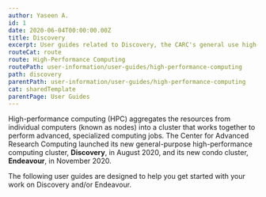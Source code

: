 ```yaml
---
author: Yaseen A.
id: 1
date: 2020-06-04T00:00:00.00Z
title: Discovery
excerpt: User guides related to Discovery, the CARC's general use high-performance computing cluster, and the Endeavour condo cluster.
routeCat: route
route: High-Performance Computing
routePath: user-information/user-guides/high-performance-computing
path: discovery
parentPath: user-information/user-guides/high-performance-computing
cat: sharedTemplate
parentPage: User Guides
---
```


High-performance computing (HPC) aggregates the resources from individual computers (known as nodes) into a cluster that works together to perform advanced, specialized computing jobs. The Center for Advanced Research Computing launched its new general-purpose high-performance computing cluster, **Discovery**, in August 2020, and its new condo cluster, **Endeavour**, in November 2020.

The following user guides are designed to help you get started with your work on Discovery and/or Endeavour.
